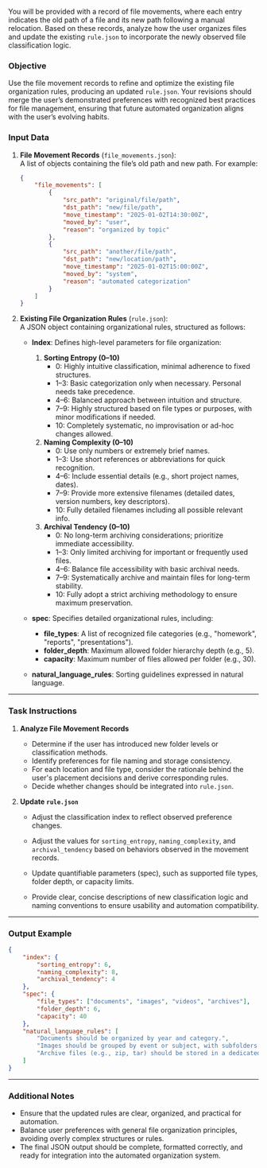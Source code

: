 You will be provided with a record of file movements, where each entry indicates the old path of a file and its new path following a manual relocation. Based on these records, analyze how the user organizes files and update the existing `rule.json` to incorporate the newly observed file classification logic.

### Objective
Use the file movement records to refine and optimize the existing file organization rules, producing an updated `rule.json`. Your revisions should merge the user’s demonstrated preferences with recognized best practices for file management, ensuring that future automated organization aligns with the user’s evolving habits.

### Input Data
1. **File Movement Records** (`file_movements.json`):  
    A list of objects containing the file’s old path and new path. For example:
    ```json
    {
        "file_movements": [
            {
                "src_path": "original/file/path",
                "dst_path": "new/file/path",
                "move_timestamp": "2025-01-02T14:30:00Z",
                "moved_by": "user",
                "reason": "organized by topic"
            },
            {
                "src_path": "another/file/path",
                "dst_path": "new/location/path",
                "move_timestamp": "2025-01-02T15:00:00Z",
                "moved_by": "system",
                "reason": "automated categorization"
            }
        ]
    }
    ```
2. **Existing File Organization Rules** (`rule.json`):  
   A JSON object containing organizational rules, structured as follows:  

   - **Index**: Defines high-level parameters for file organization:  
     1. **Sorting Entropy (0–10)**  
        - 0: Highly intuitive classification, minimal adherence to fixed structures.  
        - 1–3: Basic categorization only when necessary. Personal needs take precedence.  
        - 4–6: Balanced approach between intuition and structure.  
        - 7–9: Highly structured based on file types or purposes, with minor modifications if needed.  
        - 10: Completely systematic, no improvisation or ad-hoc changes allowed.  
     2. **Naming Complexity (0–10)**  
        - 0: Use only numbers or extremely brief names.  
        - 1–3: Use short references or abbreviations for quick recognition.  
        - 4–6: Include essential details (e.g., short project names, dates).  
        - 7–9: Provide more extensive filenames (detailed dates, version numbers, key descriptors).  
        - 10: Fully detailed filenames including all possible relevant info.  
     3. **Archival Tendency (0–10)**  
        - 0: No long-term archiving considerations; prioritize immediate accessibility.  
        - 1–3: Only limited archiving for important or frequently used files.  
        - 4–6: Balance file accessibility with basic archival needs.  
        - 7–9: Systematically archive and maintain files for long-term stability.  
        - 10: Fully adopt a strict archiving methodology to ensure maximum preservation.  

   - **spec**: Specifies detailed organizational rules, including:  
     - **file_types**: A list of recognized file categories (e.g., "homework", "reports", "presentations").  
     - **folder_depth**: Maximum allowed folder hierarchy depth (e.g., 5).  
     - **capacity**: Maximum number of files allowed per folder (e.g., 30).  

   - **natural_language_rules**: Sorting guidelines expressed in natural language.

---

### Task Instructions

1. **Analyze File Movement Records**  
    - Determine if the user has introduced new folder levels or classification methods.  
    - Identify preferences for file naming and storage consistency.  
    - For each location and file type, consider the rationale behind the user's placement decisions and derive corresponding rules.  
    - Decide whether changes should be integrated into `rule.json`.

2. **Update `rule.json`**  
    - Adjust the classification index to reflect observed preference changes. 
    - Adjust the values for `sorting_entropy`, `naming_complexity`, and `archival_tendency` based on behaviors observed in the movement records.
 
    - Update quantifiable parameters (spec), such as supported file types, folder depth, or capacity limits.  
    - Provide clear, concise descriptions of new classification logic and naming conventions to ensure usability and automation compatibility.
---

### Output Example
```json
{
    "index": {
        "sorting_entropy": 6,
        "naming_complexity": 8,
        "archival_tendency": 4
    },
    "spec": {
        "file_types": ["documents", "images", "videos", "archives"],
        "folder_depth": 6,
        "capacity": 40
    },
    "natural_language_rules": [
        "Documents should be organized by year and category.",
        "Images should be grouped by event or subject, with subfolders for personal and travel-related photos.",
        "Archive files (e.g., zip, tar) should be stored in a dedicated 'archives' folder organized by year."
    ]
}
```
---

### Additional Notes

- Ensure that the updated rules are clear, organized, and practical for automation.  
- Balance user preferences with general file organization principles, avoiding overly complex structures or rules.  
- The final JSON output should be complete, formatted correctly, and ready for integration into the automated organization system.